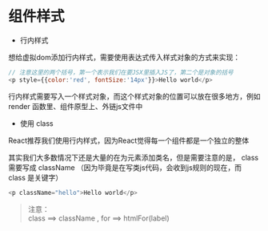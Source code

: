 # 组件样式

- 行内样式

想给虚拟dom添加行内样式，需要使用表达式传入样式对象的方式来实现：

```js
// 注意这里的两个括号，第一个表示我们在要JSX里插入JS了，第二个是对象的括号
<p style={{color:'red', fontSize:'14px'}}>Hello world</p>
```

行内样式需要写入一个样式对象，而这个样式对象的位置可以放在很多地方，例如 render 函数里、组件原型上、外链js文件中

- 使用 class

React推荐我们使用行内样式，因为React觉得每一个组件都是一个独立的整体

其实我们大多数情况下还是大量的在为元素添加类名，但是需要注意的是， class 需要写成 
className （因为毕竟是在写类js代码，会收到js规则的现在，而 class 是关键字）

```js
<p className="hello">Hello world</p>
```

> 注意：  
> class ==> className , for ==> htmlFor(label)
